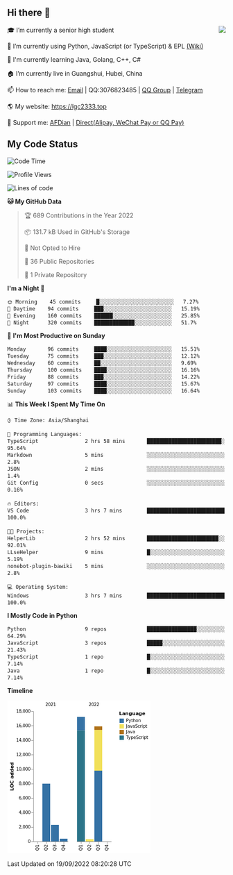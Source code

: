 ## Hi there 👋

<div width="50%">
<img align="right" src="https://github-readme-stats.vercel.app/api?username=lgc2333&show_icons=true" />
</div>

🎓 I’m currently a senior high student

📝 I’m currently using Python, JavaScript (or TypeScript) & EPL [(Wiki)](https://en.wikipedia.org/wiki/Easy_Programming_Language)

📒 I'm currently learning Java, Golang, C++, C#

🏠 I’m currently live in Guangshui, Hubei, China

📫 How to reach me: [Email](mailto:lgc2333@126.com) | QQ:3076823485 | [QQ Group](https://jq.qq.com/?_wv=1027&k=ktwOHdU2) | [Telegram](https://t.me/@lgc2333)

🌎 My website: <https://lgc2333.top>

🤝 Support me: [AFDian](https://afdian.net/@lgc2333) | [Direct(Alipay, WeChat Pay or QQ Pay)](https://s2.loli.net/2022/02/03/MLqe53BjWOAhpcF.png)

## My Code Status

<!--START_SECTION:waka-->
![Code Time](http://img.shields.io/badge/Code%20Time-750%20hrs%2025%20mins-blue)

![Profile Views](http://img.shields.io/badge/Profile%20Views-73-blue)

![Lines of code](https://img.shields.io/badge/From%20Hello%20World%20I%27ve%20Written-44%20Thousand%20lines%20of%20code-blue)

**🐱 My GitHub Data** 

> 🏆 689 Contributions in the Year 2022
 > 
> 📦 131.7 kB Used in GitHub's Storage 
 > 
> 🚫 Not Opted to Hire
 > 
> 📜 36 Public Repositories 
 > 
> 🔑 1 Private Repository 
 > 
**I'm a Night 🦉** 

```text
🌞 Morning    45 commits     █░░░░░░░░░░░░░░░░░░░░░░░░   7.27% 
🌆 Daytime    94 commits     ███░░░░░░░░░░░░░░░░░░░░░░   15.19% 
🌃 Evening    160 commits    ██████░░░░░░░░░░░░░░░░░░░   25.85% 
🌙 Night      320 commits    █████████████░░░░░░░░░░░░   51.7%

```
📅 **I'm Most Productive on Sunday** 

```text
Monday       96 commits     ████░░░░░░░░░░░░░░░░░░░░░   15.51% 
Tuesday      75 commits     ███░░░░░░░░░░░░░░░░░░░░░░   12.12% 
Wednesday    60 commits     ██░░░░░░░░░░░░░░░░░░░░░░░   9.69% 
Thursday     100 commits    ████░░░░░░░░░░░░░░░░░░░░░   16.16% 
Friday       88 commits     ███░░░░░░░░░░░░░░░░░░░░░░   14.22% 
Saturday     97 commits     ████░░░░░░░░░░░░░░░░░░░░░   15.67% 
Sunday       103 commits    ████░░░░░░░░░░░░░░░░░░░░░   16.64%

```


📊 **This Week I Spent My Time On** 

```text
⌚︎ Time Zone: Asia/Shanghai

💬 Programming Languages: 
TypeScript               2 hrs 58 mins       ████████████████████████░   95.64% 
Markdown                 5 mins              ░░░░░░░░░░░░░░░░░░░░░░░░░   2.8% 
JSON                     2 mins              ░░░░░░░░░░░░░░░░░░░░░░░░░   1.4% 
Git Config               0 secs              ░░░░░░░░░░░░░░░░░░░░░░░░░   0.16%

🔥 Editors: 
VS Code                  3 hrs 7 mins        █████████████████████████   100.0%

🐱‍💻 Projects: 
HelperLib                2 hrs 52 mins       ███████████████████████░░   92.01% 
LLseHelper               9 mins              █░░░░░░░░░░░░░░░░░░░░░░░░   5.19% 
nonebot-plugin-bawiki    5 mins              ░░░░░░░░░░░░░░░░░░░░░░░░░   2.8%

💻 Operating System: 
Windows                  3 hrs 7 mins        █████████████████████████   100.0%

```

**I Mostly Code in Python** 

```text
Python                   9 repos             ████████████████░░░░░░░░░   64.29% 
JavaScript               3 repos             █████░░░░░░░░░░░░░░░░░░░░   21.43% 
TypeScript               1 repo              █░░░░░░░░░░░░░░░░░░░░░░░░   7.14% 
Java                     1 repo              █░░░░░░░░░░░░░░░░░░░░░░░░   7.14%

```


**Timeline**

![Chart not found](https://raw.githubusercontent.com/lgc2333/lgc2333/main/charts/bar_graph.png) 


 Last Updated on 19/09/2022 08:20:28 UTC
<!--END_SECTION:waka-->
